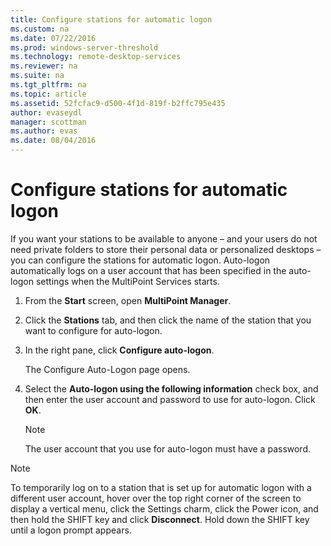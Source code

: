 ```yaml
---
title: Configure stations for automatic logon
ms.custom: na
ms.date: 07/22/2016
ms.prod: windows-server-threshold
ms.technology: remote-desktop-services
ms.reviewer: na
ms.suite: na
ms.tgt_pltfrm: na
ms.topic: article
ms.assetid: 52fcfac9-d500-4f1d-819f-b2ffc795e435
author: evaseydl
manager: scottman
ms.author: evas
ms.date: 08/04/2016
---
```

# Configure stations for automatic logon
If you want your stations to be available to anyone – and your users do not need private folders to store their personal data or personalized desktops – you can configure the stations for automatic logon. Auto-logon automatically logs on a user account that has been specified in the auto-logon settings when the MultiPoint Services starts.  
  
1.  From the **Start** screen, open **MultiPoint Manager**.  
  
2.  Click the **Stations** tab, and then click the name of the station that you want to configure for auto-logon.  
  
3.  In the right pane, click **Configure auto-logon**.  
  
    The Configure Auto-Logon page opens.  
  
4.  Select the **Auto-logon using the following information** check box, and then enter the user account and password to use for auto-logon. Click **OK**.  
  
    > [!NOTE]  
    > The user account that you use for auto-logon must have a password.  
  
> [!NOTE]  
> To temporarily log on to a station that is set up for automatic logon with a different user account, hover over the top right corner of the screen to display a vertical menu, click the Settings charm, click the Power icon, and then hold the SHIFT key and click **Disconnect**. Hold down the SHIFT key until a logon prompt appears.